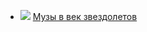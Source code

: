 * ![](/books/sf/Рэй%20Бредбери/Музы%20в%20век%20звездолетов.jpg) [Музы в век звездолетов](/books/sf/Рэй%20Бредбери/Музы%20в%20век%20звездолетов)
